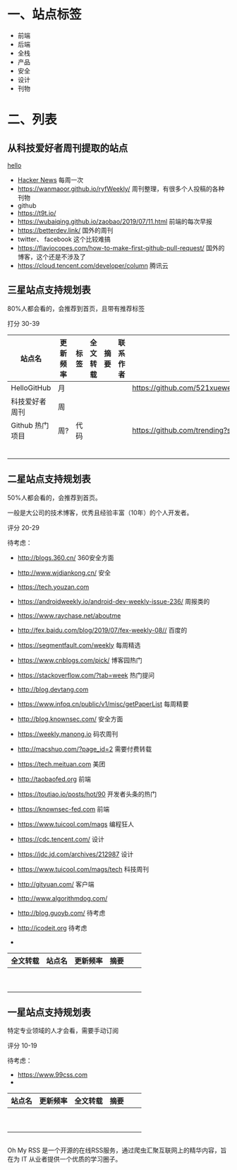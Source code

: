 # 一、站点标签

- 前端
- 后端
- 全栈
- 产品
- 安全
- 设计
- 刊物

# 二、列表

## 从科技爱好者周刊提取的站点

[hello](www.uc.cn)



- [Hacker News](https://news.ycombinator.com/) 每周一次
- https://wanmaoor.github.io/ryfWeekly/ 周刊整理，有很多个人投稿的各种刊物
- github
- https://t9t.io/ 
- https://wubaiqing.github.io/zaobao/2019/07/11.html 前端的每次早报
- https://betterdev.link/ 国外的周刊
- twitter、 facebook 这个比较难搞
- https://flaviocopes.com/how-to-make-first-github-pull-request/ 国外的博客，这个还是不涉及了
- https://cloud.tencent.com/developer/column 腾讯云



## 三星站点支持规划表

80%人都会看的，会推荐到首页，且带有推荐标签

打分 30-39



| 站点名          | 更新频率 | 标签 | 全文转载 | 摘要 | 联系作者 | 备注                                                         |
| --------------- | -------- | ---- | -------- | ---- | -------- | ------------------------------------------------------------ |
| HelloGitHub     | 月       |      |          |      |          | https://github.com/521xueweihan/HelloGitHub/blob/master/README.md |
| 科技爱好者周刊  | 周       |      |          |      |          |                                                              |
| Github 热门项目 | 周?      | 代码 |          |      |          | https://github.com/trending?since=monthly                    |
|                 |          |      |          |      |          |                                                              |
|                 |          |      |          |      |          |                                                              |
|                 |          |      |          |      |          |                                                              |
|                 |          |      |          |      |          |                                                              |
|                 |          |      |          |      |          |                                                              |
|                 |          |      |          |      |          |                                                              |

## 二星站点支持规划表

50%人都会看的，会推荐到首页。

一般是大公司的技术博客，优秀且经验丰富（10年）的个人开发者。

评分 20-29

待考虑：

- http://blogs.360.cn/  360安全方面
- http://www.wjdiankong.cn/ 安全
- https://tech.youzan.com 
- https://androidweekly.io/android-dev-weekly-issue-236/ 周报类的
- https://www.raychase.net/aboutme
- http://fex.baidu.com/blog/2019/07/fex-weekly-08// 百度的
- https://segmentfault.com/weekly 每周精选
- https://www.cnblogs.com/pick/ 博客园热门
- https://stackoverflow.com/?tab=week 热门提问
- http://blog.devtang.com
- https://www.infoq.cn/public/v1/misc/getPaperList 每周精要
- http://blog.knownsec.com/ 安全方面
- https://weekly.manong.io 码农周刊
- http://macshuo.com/?page_id=2 需要付费转载
- https://tech.meituan.com 美团
- http://taobaofed.org 前端
- https://toutiao.io/posts/hot/90 开发者头条的热门

- https://knownsec-fed.com  前端
- https://www.tuicool.com/mags 编程狂人
- https://cdc.tencent.com/ 设计
- https://jdc.jd.com/archives/212987 设计
- https://www.tuicool.com/mags/tech 科技周刊
- http://gityuan.com/ 客户端

- http://www.algorithmdog.com/
- http://blog.guoyb.com/ 待考虑
- http://icodeit.org 待考虑
- 

| 全文转载 | 站点名 | 更新频率 | 摘要 |      |      |
| -------- | ------ | -------- | ---- | ---- | ---- |
|          |        |          |      |      |      |
|          |        |          |      |      |      |
|          |        |          |      |      |      |
|          |        |          |      |      |      |
|          |        |          |      |      |      |
|          |        |          |      |      |      |
|          |        |          |      |      |      |
|          |        |          |      |      |      |
|          |        |          |      |      |      |

## 

## 一星站点支持规划表

特定专业领域的人才会看，需要手动订阅

评分 10-19

待考虑：

- https://www.99css.com
- 



| 站点名 | 更新频率 | 全文转载 | 摘要 |      |      |
| ------ | -------- | -------- | ---- | ---- | ---- |
|        |          |          |      |      |      |
|        |          |          |      |      |      |
|        |          |          |      |      |      |
|        |          |          |      |      |      |
|        |          |          |      |      |      |
|        |          |          |      |      |      |
|        |          |          |      |      |      |
|        |          |          |      |      |      |
|        |          |          |      |      |      |

## 



Oh My RSS 是一个开源的在线RSS服务，通过爬虫汇聚互联网上的精华内容，旨在为 IT 从业者提供一个优质的学习圈子。



